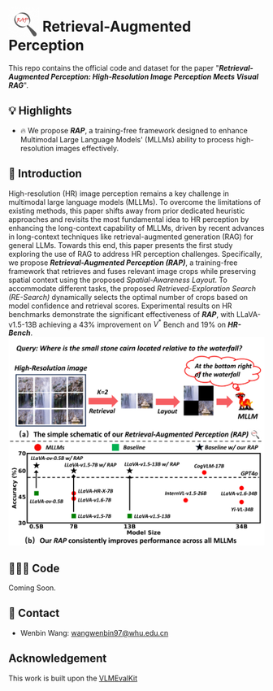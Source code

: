 # <img src="assets/logo.jpg" style="vertical-align: -10px;" :height="60px" width="60px"> Retrieval-Augmented Perception

This repo contains the official code and dataset for the paper "***Retrieval-Augmented Perception: High-Resolution Image Perception Meets Visual RAG***".



## 💡 Highlights

- 🔥 We propose ***RAP***, a training-free framework designed to enhance Multimodal Large Language Models' (MLLMs) ability to process high-resolution images effectively.



## 👀 Introduction

High-resolution (HR) image perception remains a key challenge in multimodal large language models (MLLMs). To overcome the limitations of existing methods, this paper shifts away from prior dedicated heuristic approaches and revisits the most fundamental idea to HR perception by enhancing the long-context capability of MLLMs, driven by recent advances in long-context techniques like retrieval-augmented generation (RAG) for general LLMs.  Towards this end, this paper presents the first study exploring the use of RAG to address HR perception challenges. Specifically, we propose ***Retrieval-Augmented Perception (RAP)***, a training-free framework that retrieves and fuses relevant image crops while preserving spatial context using the proposed *Spatial-Awareness Layout*. To accommodate different tasks, the proposed *Retrieved-Exploration Search (RE-Search)* dynamically selects the optimal number of crops based on model confidence and retrieval scores. Experimental results on HR benchmarks demonstrate the significant effectiveness of ***RAP***, with LLaVA-v1.5-13B achieving a 43% improvement on $V^*$ Bench and 19% on ***HR-Bench***.
![](assets/motivation.png)


## 🧑🏻‍💻 Code

Coming Soon.



## 📧 Contact
- Wenbin Wang: wangwenbin97@whu.edu.cn 



## Acknowledgement
This work is built upon the [VLMEvalKit](https://github.com/open-compass/VLMEvalKit)
